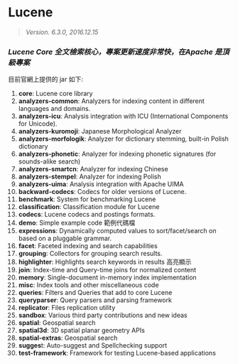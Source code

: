 # Lucene
> _Version. 6.3.0, 2016.12.15_

### _Lucene Core 全文檢索核心，專案更新速度非常快，在Apache 是頂級專案_

目前官網上提供的 jar 如下:

1. **core**: Lucene core library
1. **analyzers-common**: Analyzers for indexing content in different languages and domains.
1. **analyzers-icu**: Analysis integration with ICU (International Components for Unicode).
1. **analyzers-kuromoji**: Japanese Morphological Analyzer
1. **analyzers-morfologik**: Analyzer for dictionary stemming, built-in Polish dictionary
1. **analyzers-phonetic**: Analyzer for indexing phonetic signatures (for sounds-alike search)
1. **analyzers-smartcn**: Analyzer for indexing Chinese
1. **analyzers-stempel**: Analyzer for indexing Polish
1. **analyzers-uima**: Analysis integration with Apache UIMA
1. **backward-codecs**: Codecs for older versions of Lucene.
1. **benchmark**: System for benchmarking Lucene
1. **classification**: Classification module for Lucene
1. **codecs**: Lucene codecs and postings formats.
1. **demo**: Simple example code 範例代碼檔
1. **expressions**: Dynamically computed values to sort/facet/search on based on a pluggable grammar.
1. **facet**: Faceted indexing and search capabilities
1. **grouping**: Collectors for grouping search results.
1. **highlighter**: Highlights search keywords in results 高亮顯示
1. **join**: Index-time and Query-time joins for normalized content
1. **memory**: Single-document in-memory index implementation
1. **misc**: Index tools and other miscellaneous code
1. **queries**: Filters and Queries that add to core Lucene
1. **queryparser**: Query parsers and parsing framework
1. **replicator**: Files replication utility
1. **sandbox**: Various third party contributions and new ideas
1. **spatial**: Geospatial search
1. **spatial3d**: 3D spatial planar geometry APIs
1. **spatial-extras**: Geospatial search
1. **sugges**t: Auto-suggest and Spellchecking support
1. **test-framework**: Framework for testing Lucene-based applications